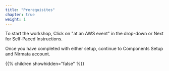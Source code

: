 ```yaml
---
title: "Prerequisites"
chapter: true
weight: 1
---
```


To start the workshop, Click on "at an AWS event" in the drop-down or Next for Self-Paced Instructions.

Once you have completed with either setup, continue to Components Setup and Nirmata account.

{{% children showhidden="false" %}}
